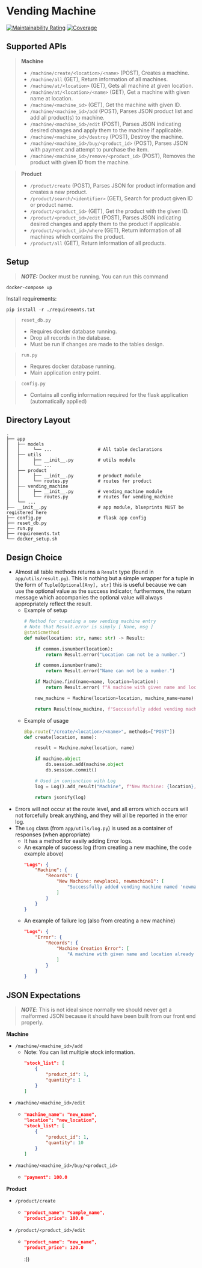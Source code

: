 # Vending Machine

[![Maintainability Rating](https://sonarcloud.io/api/project_badges/measure?project=TheGreatWaves_SWE-HW1&metric=sqale_rating)](https://sonarcloud.io/summary/new_code?id=TheGreatWaves_SWE-HW1)
[![Coverage](https://sonarcloud.io/api/project_badges/measure?project=TheGreatWaves_SWE-HW1&metric=coverage)](https://sonarcloud.io/summary/new_code?id=TheGreatWaves_SWE-HW1)


## Supported APIs

> **Machine**
> - `/machine/create/<location>/<name>`           (POST), Creates a machine.
> - `/machine/all`                                (GET), Return information of all machines.
> - `/machine/at/<location>`                      (GET), Gets all machine at given location.
> - `/machine/at/<location>/<name>`               (GET), Get a machine with given name at location.
> - `/machine/<machine_id>`                       (GET), Get the machine with given ID.
> - `/machine/<machine_id>/add`                   (POST), Parses JSON product list and add all product(s) to machine.
> - `/machine/<machine_id>/edit`                  (POST), Parses JSON indicating desired changes and apply them to the machine if applicable.
> - `/machine/<machine_id>/destroy`               (POST), Destroy the machine.
> - `/machine/<machine_id>/buy/<product_id>`      (POST), Parses JSON with payment and attempt to purchase the item.
> - `/machine/<machine_id>/remove/<product_id>`   (POST), Removes the product with given ID from the machine.

> **Product**
> - `/product/create` (POST), Parses JSON for product information and creates a new product.
> - `/product/search/<identifier>` (GET), Search for product given ID or product name.
> - `/product/<product_id>` (GET), Get the product with the given ID.
> - `/product/<product_id>/edit` (POST), Parses JSON indicating desired changes and apply them to the product if applicable.
> - `/product/<product_id>/where` (GET), Return information of all machines which contains the product.
> - `/product/all` (GET), Return information of all products.

## Setup

> **_NOTE:_**  Docker must be running. You can run this command
```
docker-compose up
```

Install requirements:
```
pip install -r ./requirements.txt
```

> `reset_db.py`
> - Requires docker database running.
> - Drop all records in the database.
> - Must be run if changes are made to the tables design.

> `run.py`
> - Requres docker database running.
> - Main application entry point.

> `config.py`
> - Contains all config information required for the flask application (automatically applied)

## Directory Layout

```
.
├── app
│   ├── models
│   │     └── ...                 # All table declarations
│   ├── utils
│   │     ├── __init__.py         # utils module
│   │     └── ...
│   ├── product
│   │     ├── __init__.py         # product module
│   │     └── routes.py           # routes for product
│   ├── vending_machine
│   │     ├── __init__.py         # vending_machine module
│   │     └── routes.py           # routes for vending_machine
│   └── ...
├── __init__.py                   # app module, blueprints MUST be registered here
├── config.py                     # flask app config
├── reset_db.py
├── run.py
├── requirements.txt
└── docker_setup.sh
```

## Design Choice

- Almost all table methods returns a `Result` type (found in `app/utils/result.py`). This is nothing but a simple wrapper for a tuple in the form of `Tuple[Optional[Any], str]` this is useful because we can use the optional value as the success indicator, furthermore, the return message which accompanies the optional value will always appropriately reflect the result.
  - Example of setup
    ```python
    # Method for creating a new vending machine entry
    # Note that Result.error is simply [ None, msg ]
    @staticmethod
    def make(location: str, name: str) -> Result:

        if common.isnumber(location):
            return Result.error("Location can not be a number.")

        if common.isnumber(name):
            return Result.error("Name can not be a number.")

        if Machine.find(name=name, location=location):
            return Result.error( f"A machine with given name and location already exists. (Location: { location }, Name: { name })")

        new_machine = Machine(location=location, machine_name=name)

        return Result(new_machine, f"Successfully added vending machine named '{name}' at '{ location }'!")
    ```
  - Example of usage
    ```python
    @bp.route("/create/<location>/<name>", methods=["POST"])
    def create(location, name):

        result = Machine.make(location, name)

        if machine.object
            db.session.add(machine.object
            db.session.commit()

        # Used in conjunction with Log
        log = Log().add_result("Machine", f"New Machine: {location}, {name}", result, Machine.ERROR_CREATE_FAIL)

        return jsonify(log)
    ```
- Errors will not occur at the route level, and all errors which occurs will not forcefully break anything, and they will all be reported in the error log.
- The `Log` class (from `app/utils/log.py`) is used as a container of responses (when appropriate)
   - It has a method for easily adding Error logs.
   - An example of success log (from creating a new machine, the code example above)
     ```json
     "Logs": {
         "Machine": {
             "Records": {
                 "New Machine: newplace1, newmachine1": [
                     "Successfully added vending machine named 'newmachine1' at 'newplace1'!"
                 ]
             }
         }
     }
     ```
    - An example of failure log (also from creating a new machine)
      ```json
      "Logs": {
          "Error": {
              "Records": {
                  "Machine Creation Error": [
                      "A machine with given name and location already exists. (Location: newplace1, Name: newmachine1)"
                  ]
              }
          }
      }
      ```

## JSON Expectations

> _**NOTE**_: This is not ideal since normally we should never get a malformed JSON because it should have been built from our front end properly.

**Machine**
- `/machine/<machine_id>/add`
    - Note: You can list multiple stock information.
      ```JSON
      "stock_list": [
          {
              "product_id": 1,
              "quantity": 1
          }
      ]
      ```
- `/machine/<machine_id>/edit`
    - ```JSON
      "machine_name": "new_name",
      "location": "new_location",
      "stock_list": [
          {
              "product_id": 1,
              "quantity": 10
          }
      ]
      ```
- `/machine/<machine_id>/buy/<product_id>`
    - ```JSON
      "payment": 100.0
      ```

**Product**
- `/product/create`
    - ```JSON
      "product_name": "sample_name",
      "product_price": 100.0
      ```
- `/product/<product_id>/edit`
    - ```JSON
      "product_name": "new_name",
      "product_price": 120.0
      ```
      
      :))
